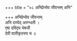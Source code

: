 +++
title = "०८ अभिप्रेप्सेव जीवन्तम् अभि"

+++
अभिप्रेप्सेव जीवन्तम्  
अभि दस्येद् अरुन्धती ।  
एषा दविद्द्य भेषजी  
देवी वातीकृतस्य च ॥